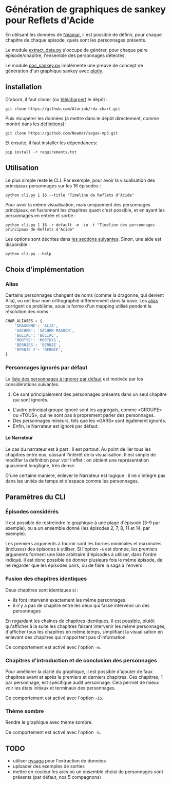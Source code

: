 # Génération de graphiques de sankey pour Reflets d'Acide

En utilisant les données de [Neamar](https://github.com/Neamar/sagas-mp3),
il est possible de définir, pour chaque chapitre de chaque épisode,
quels sont les personnages présents.

Le module [extract_data.py](extract_data.py) s'occupe de générer,
pour chaque paire épisode/chapitre, l'ensemble des personnages détectés.

Le module [poc_sankey.py](poc_sankey.py) implémente une preuve de concept de
génération d'un graphique sankey avec [plotly](https://plot.ly/python/sankey-diagram).


## installation
D'abord, il faut cloner (ou [télécharger](https://github.com/Aluriak/rda-chart/archive/master.zip)) le dépôt :

    git clone https://github.com/Aluriak/rda-chart.git

Puis récupérer les données (à mettre dans le dépôt directement, comme montré dans les [définitions](definitions.py)):

    git clone https://github.com/Neamar/sagas-mp3.git

Et ensuite, il faut installer les dépendances:

    pip install -r requirements.txt


## Utilisation
Le plus simple reste le CLI. Par exemple, pour avoir la visualisation des principaux personnages sur les 16 épisodes :

    python cli.py 1 16 --title "Timeline de Reflets d'Acide"

Pour avoir la même visualisation, mais uniquement des personnages principaux, en fusionnant les chapitres quant c'est possible,
et en ayant les personnages en entrée et sortie :

    python cli.py 1 16 -r default -m -io -t "Timeline des personnages principaux de Reflets d'Acide"

Les options sont décrites dans [les sections suivantes](#Paramtres-du-CLI). Sinon, une aide est disponible :

    python cli.py --help


## Choix d'implémentation
### Alias
Certains personnages changent de noms (comme la dragonne, qui devient Alia), ou ont leur nom orthographié différemment dans la base.
Les [alias](definitions.py) corrigent ce problème, sous la forme d'un mapping utilisé pendant la résolution des noms :

```python
CHAR_ALIASES = {
    'DRAGONNE': 'ALIA',
    'SACHER': 'SACHER-MASOCH',
    'BELIAL': 'BÉLIAL',
    'MORTYS': 'MORTHYS',
    'BERNIES': 'BERNIE',
    'BERNIE 2': 'BERNIE',
}
```

### Personnages ignorés par défaut
La [liste des personnages à ignorer par défaut](definitions.py) est motivée par les considérations suivantes.

1. Ce sont principalement des personnages présents dans un seul chapitre qui sont ignorés.
- L'autre principal groupe ignoré sont les aggrégats, comme «GROUPE» ou «TOUS», qui ne sont pas à proprement parler des personnages.
- Des personnages mineurs, tels que les «GARS» sont également ignorés.
- Enfin, le Narrateur est ignoré par défaut.

#### Le Narrateur
Le cas du narrateur est à part : il est partout. Au point de lier tous les chapitres entre eux,
cassant l'intérêt de la visualisation. Il est simple de modifier la définition pour voir l'effet :
on obtient une représentation quasiment longiligne, très dense.

D'une certaine manière, enlever le Narrateur est logique : il ne s'intègre pas dans
les unités de temps et d'espace comme les personnages.



## Paramètres du CLI
### Épisodes considérés
Il est possible de restreindre le graphique à une plage d'épisode (3-9 par exemple), ou a un ensemble donné (les épisodes 2, 7, 8, 11 et 14, par exemple).

Les premiers arguments à fournir sont les bornes minimales et maximales (incluses) des épisodes à utiliser.
Si l'option `-e` est donnée, les premiers arguments forment une liste arbitraire d'épisodes à utiliser, dans l'ordre indiqué.
Il est donc possible de donner plusieurs fois le même épisode, de ne regarder que les épisodes pairs, ou de faire la saga à l'envers.


### Fusion des chapitres identiques
Deux chapitres sont identiques si :
- ils font intervenir exactement les même personnages
- il n'y a pas de chapitre entre les deux qui fasse intervenir un des personnages

En regardant les chaînes de chapitres identiques, il est possible, plutôt qu'afficher à la suite
les chapitres faisant intervenir les même personnages, d'afficher tous les chapitres en même temps,
simplifiant la visualisation en enlevant des chapitres qui n'apportent pas d'information.

Ce comportement est activé avec l'option `-m`.

### Chapitres d'introduction et de conclusion des personnages
Pour améliorer la clarté du graphique, il est possible d'ajouter de faux chapitres
avant et après le premiers et derniers chapitres.
Ces chapitres, 1 par personnage, est spécifique audit personnage. Cela permet de mieux voir
les états initiaux et terminaux des personnages.

Ce comportement est activé avec l'option `-io`.

### Thème sombre
Rendre le graphique avec thème sombre.

Ce comportement est activé avec l'option `-b`.



## TODO
- utiliser [pysaga](https://github.com/aluriak/pysaga) pour l'extraction de données
- uploader des exemples de sorties
- mettre en couleur les arcs où un ensemble choisi de personnages sont présents (par défaut, nos 5 compagnons)
